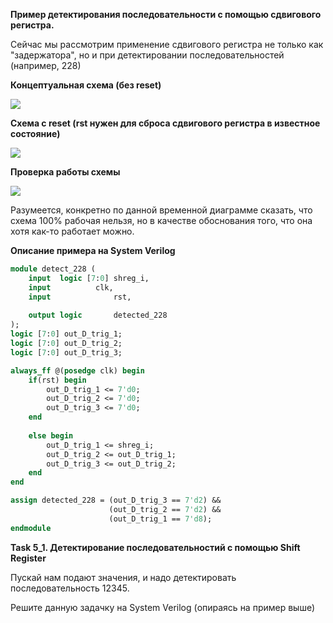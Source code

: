 **Пример детектирования последовательности с помощью сдвигового
регистра.**

Сейчас мы рассмотрим применение сдвигового регистра не только как
"задержатора", но и при детектировании последовательностей (например,
228)

**Концептуальная схема (без reset)**

![](../images_shreg/image5.png)

**Схема с reset (rst нужен для сброса сдвигового регистра в известное
состояние)**

![](../images_shreg/image6.png)

**Проверка работы схемы**

![](../images_shreg/image7.png)

Разумеется, конкретно по данной временной диаграмме сказать, что схема
100% рабочая нельзя, но в качестве обоснования того, что она хотя как-то
работает можно.


**Описание примера на System Verilog**

```systemverilog
module detect_228 (
	input  logic [7:0] shreg_i,
	input   	   clk,
	input              rst,
	
	output logic       detected_228
);
logic [7:0] out_D_trig_1;
logic [7:0] out_D_trig_2;
logic [7:0] out_D_trig_3;

always_ff @(posedge clk) begin
	if(rst) begin 
		out_D_trig_1 <= 7'd0;
		out_D_trig_2 <= 7'd0;
		out_D_trig_3 <= 7'd0;
	end
	
	else begin
		out_D_trig_1 <= shreg_i;
		out_D_trig_2 <= out_D_trig_1;
		out_D_trig_3 <= out_D_trig_2;
	end
end

assign detected_228 = (out_D_trig_3 == 7'd2) &&
                      (out_D_trig_2 == 7'd2) &&
                      (out_D_trig_1 == 7'd8);
endmodule

```

**Task 5_1. Детектирование последовательностий с помощью Shift Register**

Пускай нам подают значения, и надо детектировать последовательность
12345.

Решите данную задачку на System Verilog (опираясь на пример выше)
